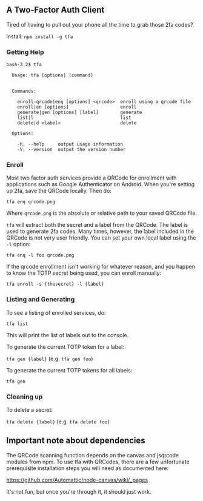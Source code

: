 ## A Two-Factor Auth Client

Tired of having to pull out your phone all the time to grab those 2fa codes?

Install: `npm install -g tfa`

### Getting Help

```
bash-3.2$ tfa

  Usage: tfa [options] [command]


  Commands:

    enroll-qrcode|enq [options] <qrcode>  enroll using a qrcode file
    enroll|en [options]                   enroll
    generate|gen [options] [label]        generate
    list|l                                list
    delete|d <label>                      delete

  Options:

    -h, --help     output usage information
    -V, --version  output the version number
```

### Enroll

Most two factor auth services provide a QRCode for enrollment with applications
such as Google Authenticator on Android. When you're setting up 2fa, save the
QRCode locally. Then do:

 `tfa enq qrcode.png`

Where `qrcode.png` is the absolute or relative path to your saved QRCode file.

`tfa` will extract both the secret and a label from the QRCode. The label is
used to generate 2fa codes. Many times, however, the label included in the
QRCode is not very user friendly. You can set your own local label using the
`-l` option:

 `tfa enq -l foo qrcode.png`

If the qrcode enrollment isn't working for whatever reason, and you happen to
know the TOTP secret being used, you can enroll manually:

 `tfa enroll -s {thesecret} -l {label}`

### Listing and Generating

To see a listing of enrolled services, do:

 `tfa list`

This will print the list of labels out to the console.

To generate the current TOTP token for a label:

 `tfa gen {label}`  (e.g. `tfa gen foo`)

To generate the current TOTP tokens for all labels:

 `tfa gen`

### Cleaning up

To delete a secret:

 `tfa delete {label}` (e.g. `tfa delete foo`)

## Important note about dependencies

The QRCode scanning function depends on the canvas and jsqrcode modules from
npm. To use tfa with QRCodes, there are a few unfortunate prerequisite
installation steps you will need as documented here:

  https://github.com/Automattic/node-canvas/wiki/_pages

It's not fun, but once you're through it, it should just work.
